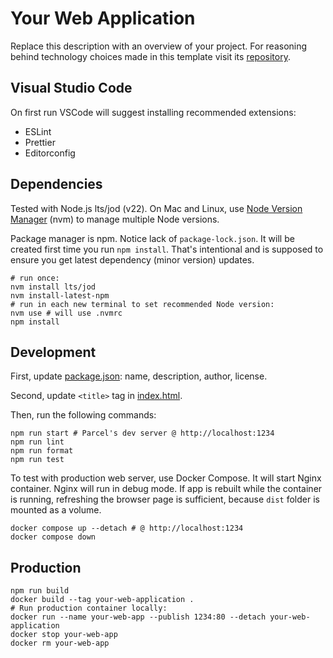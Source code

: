 # Your Web Application

Replace this description with an overview of your project. For reasoning behind
technology choices made in this template visit its [repository][template-repo].

## Visual Studio Code

On first run VSCode will suggest installing recommended extensions:

- ESLint
- Prettier
- Editorconfig

## Dependencies

Tested with Node.js lts/jod (v22). On Mac and Linux, use
[Node Version Manager](https://github.com/nvm-sh/nvm) (nvm) to manage multiple
Node versions.

Package manager is npm. Notice lack of `package-lock.json`. It will be created
first time you run `npm install`. That's intentional and is supposed to ensure
you get latest dependency (minor version) updates.

```shell
# run once:
nvm install lts/jod
nvm install-latest-npm
# run in each new terminal to set recommended Node version:
nvm use # will use .nvmrc
npm install
```

## Development

First, update [package.json](package.json): name, description, author, license.

Second, update `<title>` tag in [index.html](src/index.html).

Then, run the following commands:

```shell
npm run start # Parcel's dev server @ http://localhost:1234
npm run lint
npm run format
npm run test
```

To test with production web server, use Docker Compose. It will start Nginx
container. Nginx will run in debug mode. If app is rebuilt while the container
is running, refreshing the browser page is sufficient, because `dist` folder is
mounted as a volume.

```shell
docker compose up --detach # @ http://localhost:1234
docker compose down
```

## Production

```shell
npm run build
docker build --tag your-web-application .
# Run production container locally:
docker run --name your-web-app --publish 1234:80 --detach your-web-application
docker stop your-web-app
docker rm your-web-app
```

[template-repo]: https://github.com/hidarikani/comprehensive-react-template
